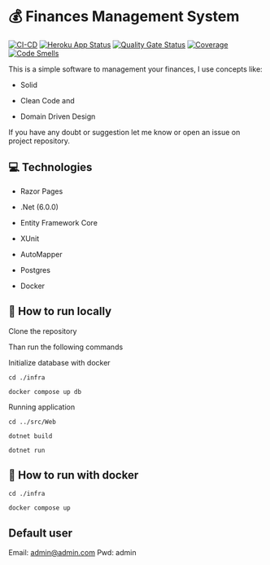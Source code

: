 # :moneybag: Finances Management System

[![CI-CD](https://github.com/gpreviatti/FinancesManagementSystem/actions/workflows/cicd.yaml/badge.svg?branch=main)](https://github.com/gpreviatti/FinancesManagementSystem/actions/workflows/cicd.yaml)
[![Heroku App Status](http://heroku-shields.herokuapp.com/finances-management-system)](https://finances-management-system.herokuapp.com)
[![Quality Gate Status](https://sonarcloud.io/api/project_badges/measure?project=gpreviatti_FinancesManagementSystem&metric=alert_status)](https://sonarcloud.io/dashboard?id=gpreviatti_FinancesManagementSystem)
[![Coverage](https://sonarcloud.io/api/project_badges/measure?project=gpreviatti_FinancesManagementSystem&metric=coverage)](https://sonarcloud.io/dashboard?id=gpreviatti_FinancesManagementSystem)
[![Code Smells](https://sonarcloud.io/api/project_badges/measure?project=gpreviatti_FinancesManagementSystem&metric=code_smells)](https://sonarcloud.io/dashboard?id=gpreviatti_FinancesManagementSystem)

This is a simple software to management your finances, I use concepts like:

- Solid

- Clean Code and

- Domain Driven Design

If you have any doubt or suggestion let me know or open an issue on project repository.

## :computer: Technologies

- Razor Pages

- .Net (6.0.0)

- Entity Framework Core

- XUnit

- AutoMapper

- Postgres

- Docker

## :runner: How to run locally

Clone the repository

Than run the following commands

Initialize database with docker

`cd ./infra`

`docker compose up db`

Running application

`cd ../src/Web`

`dotnet build`

`dotnet run`

## :runner: How to run with docker

`cd ./infra`

`docker compose up`

## Default user

Email: admin@admin.com
Pwd: admin
